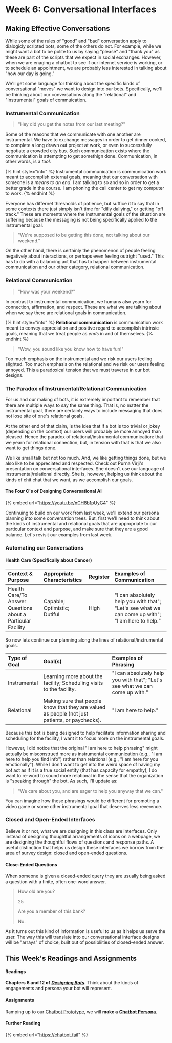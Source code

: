 # Week 6: Conversational Interfaces

## Making Effective Conversations

While some of the rules of "good" and "bad" conversation apply to dialogicly scripted bots, some of the others do not. For example, while we might want a bot to be polite to us by saying "please" and "thank you" as these are part of the scripts that we expect in social exchanges. However, when we are enaging a chatbot to see if our internet service is working, or to schedule an appointment, we are probably less interested in talking about "how our day is going." 

We'll get some language for thinking about the specific kinds of conversational "moves" we want to design into our bots. Specifically, we'll be thinking about our conversations along the "relational" and "instrumental" goals of commuication. 



### Instrumental Communication

> "Hey did you get the notes from our last meeting?"

Some of the reasons that we communicate with one another are instrumental. We have to exchange messages in order to get dinner cooked, to complete a long drawn out project at work, or even to successfully negotiate a crowded city bus. Such communication exists where the communication is attempting to get somethign done. Communication, in other words, is a _tool_. 

{% hint style="info" %}
Instrumental communication is communication work meant to accomplish external goals, meaning that our conversation with someone is a _means to an end_. I am talking to so and so in order to get a better grade in the course. I am phoning the call center to get my computer to work. 
{% endhint %}

Everyone has differnet thresholds of patience, but suffice it to say that in some contexts there just simply isn't time for "dilly dallying," or getting "off track." These are moments where the instrumental goals of the situation are suffering because the messaging is not being specifically applied to the instrumental goal. 

> "We're supposed to be getting this done, not talking about our weekend."

On the other hand, there is certainly the phenomenon of people feeling negatively about interactions, or perhaps even feeling outright "used." This has to do with a balancing act that has to happen between instrumental communication and our other category, relational communication. 



### Relational Communication 

> "How was your weekend?"

In contrast to instrumental communication, we humans also yearn for connection, affirmation, and respect. These are what we are talking about when we say there are relational goals in communication. 

{% hint style="info" %}
**Relational communication** is communication work meant to convey appreciation and positive regard to accomplish intrinsic goals, meaning that we treat people as _ends_ in and of themselves. 
{% endhint %}

> "Wow, you sound like you know how to have fun!"

Too much emphasis on the instrumental and we risk our users feeling slighted. Too much emphasis on the relational and we risk our users feeling annoyed. This a paradoxical tension that we must traverse in our bot designs. 



### The Paradox of Instrumental/Relational Communication 

For us and our making of bots, it is extremely important to remember that there are multiple ways to say the same thing. That is, no matter the instrumental goal, there are certainly ways to include messaging that does not lose site of one's relational goals. 

At the other end of that claim, is the idea that if a bot is too trivial or jokey \(depending on the context\) our users will probably be more annoyed than pleased. Hence the paradox of relational/instrumental communication: that we yearn for relational connection, but, in tension with that is that we also want to get things done. 

We like small talk but not too much. And, we like getting things done, but we also like to be appreciated and respected. Check out Purna Virji's presentation on conversational interfaces. She doesn't use our language of instrumental/relational directly. She is, however, helping us think about the kinds of chit chat that we want, as we accomplish our goals. 



#### The Four C's of Designing Conversational AI

{% embed url="https://youtu.be/nCH8b1pUyG4" %}



Continuing to build on our work from last week, we'll extend our persona planning into some conversation trees. But, first we'll need to think about the kinds of instrumental and relational goals that are appropriate to our particular context and purpose, and make sure that they are a good balance. Let's revisit our examples from last week. 



### Automating our Conversations 

#### Health Care \(Specifically about Cancer\) 

| Context & Purpose | Appropriate Characteristics | Register | Examples of Communication |
| :--- | :--- | :--- | :--- |
| Health Care/To Answer Questions about a Particular Facility | Capable; Optimistic;  Dutiful | High | "I can absolutely help you with that"; "Let's see what we can come up with"; "I am here to help."  |



So now lets continue our planning along the lines of relational/instrumental goals. 

| Type of Goal | Goal\(s\) | Examples of Phrasing |
| :--- | :--- | :--- |
| Instrumental | Learning more about the facility; Scheduling visits to the facility.  | "I can absolutely help you with that"; "Let's see what we can come up with." |
| Relational  | Making sure that people know that they are valued as people \(not just patients, or paychecks\).  | "I am here to help."  |

Because this bot is being designed to help facilitate information sharing and scheduling for the facility, I want it to focus more on the instrumental goals. 

However, I did notice that the original "I am here to help phrasing" might actually be misconstrued more as instrumental communication \(e.g., "I am here to help you find info"\) rather than relational \(e.g., "I am here for you emotionally"\). While I don't want to get into the weird space of having my bot act as if it is a true social entity \(that has capacity for empathy\), I do want to re-word to sound more relational in the sense that the organization is "speaking through" the bot. As such, I'll update as: 

> "We care about you, and are eager to help you anyway that we can."

You can imagine how these phrasings would be different for promoting a video game or some other instrumental goal that deserves less reverence. 



### Closed and Open-Ended Interfaces

Believe it or not, what we are designing in this class are interfaces. Only instead of designing thoughtful arrangements of icons on a webpage, we are designing the thoughtful flows of questions and response paths. A useful distinction that helps us design these interfaces we borrow from the area of survey design: closed and open-ended questions. 



#### Close-Ended Questions

When someone is given a closed-ended query they are usually being asked a question with a finite, often one-word answer. 

> How old are you? 
>
> 25
>
> Are you a member of this bank? 
>
> No.

As it turns out this kind of information is useful to us as it helps us serve the user. The way this will translate into our conversational interface designs will be "arrays" of choice, built out of possibliities of closed-ended answer. 



## This Week's Readings and Assignments

#### Readings

**Chapters 6 and 12 of** [_**Designing Bots**_](file:///autocomm/~/edit/drafts/-LO_Kxqem2Og_1VNlU53/syllabus/syllabus-1/course-text)**.** Think about the kinds of engagements and persona your bot will represent. 



#### Assignments

Ramping up to our [Chatbot Prototype](chatbot-prototype.md), we will **make a** [**Chatbot Persona**](../week-5/chatbot-persona.md). 



#### Further Reading

{% embed url="https://chatbot.fail" %}

